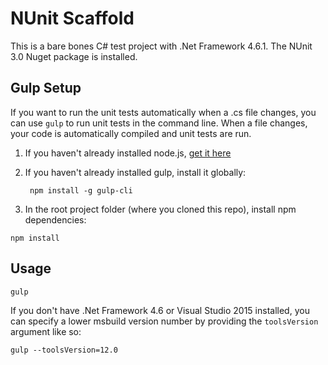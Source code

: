 # NUnit Scaffold

This is a bare bones C# test project with .Net Framework 4.6.1. The NUnit 3.0 Nuget package is installed.


## Gulp Setup
If you want to run the unit tests automatically when a .cs file changes, you can use `gulp` to run unit tests in the command line. When a file changes, your code is automatically compiled and unit tests are run.

1. If you haven't already installed node.js, [get it here](https://nodejs.org/en/download/)

2. If you haven't already installed gulp, install it globally:

        npm install -g gulp-cli

3. In the root project folder (where you cloned this repo), install npm dependencies:
```
npm install
```


## Usage

```
gulp
```

If you don't have .Net Framework 4.6 or Visual Studio 2015 installed, you can specify a lower msbuild version number by providing the `toolsVersion` argument like so:
```
gulp --toolsVersion=12.0
```
